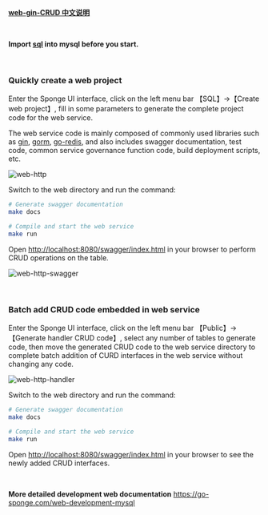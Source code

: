 [**web-gin-CRUD 中文说明**](https://www.bilibili.com/read/cv23018269)

<br>


**Import [sql](https://github.com/zhufuyi/sponge_examples/blob/main/1_web-gin-CRUD/test/sql/user.sql) into mysql before you start.**

<br>

### Quickly create a web project

Enter the Sponge UI interface, click on the left menu bar 【SQL】→【Create web project】, fill in some parameters to generate the complete project code for the web service.

The web service code is mainly composed of commonly used libraries such as [gin](https://github.com/gin-gonic/gin), [gorm](https://github.com/go-gorm/gorm), [go-redis](https://github.com/go-redis/redis), and also includes swagger documentation, test code, common service governance function code, build deployment scripts, etc.

![web-http](https://raw.githubusercontent.com/zhufuyi/sponge_examples/main/assets/en_web-http.png)

Switch to the web directory and run the command:

```bash
# Generate swagger documentation
make docs

# Compile and start the web service
make run
```

Open [http://localhost:8080/swagger/index.html](http://localhost:8080/swagger/index.html) in your browser to perform CRUD operations on the table.

![web-http-swagger](https://raw.githubusercontent.com/zhufuyi/sponge_examples/main/assets/en_web-http-swagger.png)

<br>

### Batch add CRUD code embedded in web service

Enter the Sponge UI interface, click on the left menu bar 【Public】→【Generate handler CRUD code】, select any number of tables to generate code, then move the generated CRUD code to the web service directory to complete batch addition of CURD interfaces in the web service without changing any code.

![web-http-handler](https://raw.githubusercontent.com/zhufuyi/sponge_examples/main/assets/en_web-http-handler.png)

Switch to the web directory and run the command:

```bash
# Generate swagger documentation
make docs

# Compile and start the web service
make run
```

Open [http://localhost:8080/swagger/index.html](http://localhost:8080/swagger/index.html) in your browser to see the newly added CRUD interfaces.

<br>

**More detailed development web documentation** https://go-sponge.com/web-development-mysql

<br>